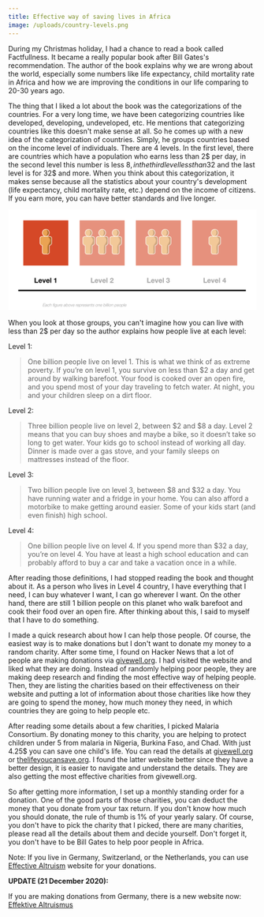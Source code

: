 ```yaml
---
title: Effective way of saving lives in Africa
image: /uploads/country-levels.png
---
```

During my Christmas holiday, I had a chance to read a book called Factfullness. It became a really popular book after Bill Gates's recommendation. The author of the book explains why we are wrong about the world, especially some numbers like life expectancy, child mortality rate in Africa and how we are improving the conditions in our life comparing to 20-30 years ago.

The thing that I liked a lot about the book was the categorizations of the countries. For a very long time, we have been categorizing countries like developed, developing, undeveloped, etc. He mentions that categorizing countries like this doesn't make sense at all. So he comes up with a new idea of the categorization of countries. Simply, he groups countries based on the income level of individuals. There are 4 levels. In the first level, there are countries which have a population who earns less than 2$ per day, in the second level this number is less 8$, in the third level less than 32$ and the last level is for 32$ and more. When you think about this categorization, it makes sense because all the statistics about your country's development (life expectancy, child mortality rate, etc.) depend on the income of citizens. If you earn more, you can have better standards and live longer.


![A graph that show how many people in the each level](/uploads/country-levels.png)


When you look at those groups, you can't imagine how you can live with less than 2$ per day so the author explains how people live at each level:

Level 1:

> One billion people live on level 1. This is what we think of as extreme poverty. If you’re on level 1, you survive on less than $2 a day and get around by walking barefoot. Your food is cooked over an open fire, and you spend most of your day traveling to fetch water. At night, you and your children sleep on a dirt floor.

Level 2:

>Three billion people live on level 2, between $2 and $8 a day. Level 2 means that you can buy shoes and maybe a bike, so it doesn’t take so long to get water. Your kids go to school instead of working all day. Dinner is made over a gas stove, and your family sleeps on mattresses instead of the floor.

Level 3:

>Two billion people live on level 3, between $8 and $32 a day. You have running water and a fridge in your home. You can also afford a motorbike to make getting around easier. Some of your kids start (and even finish) high school.

Level 4:

>One billion people live on level 4. If you spend more than $32 a day, you’re on level 4. You have at least a high school education and can probably afford to buy a car and take a vacation once in a while.


After reading those definitions, I had stopped reading the book and thought about it. As a person who lives in Level 4 country, I have everything that I need, I can buy whatever I want, I can go wherever I want. On the other hand, there are still 1 billion people on this planet who walk barefoot and cook their food over an open fire. After thinking about this, I said to myself that I have to do something.

I made a quick research about how I can help those people. Of course, the easiest way is to make donations but I don't want to donate my money to a random charity. After some time, I found on Hacker News that a lot of people are making donations via [givewell.org](http://givewell.org). I had visited the website and liked what they are doing. Instead of randomly helping poor people, they are making deep research and finding the most effective way of helping people. Then, they are listing the charities based on their effectiveness on their website and putting a lot of information about those charities like how they are going to spend the money, how much money they need, in which countries they are going to help people etc.

After reading some details about a few charities, I picked Malaria Consortium. By donating money to this charity, you are helping to protect children under 5 from malaria in Nigeria, Burkina Faso, and Chad. With just 4.25$ you can save one child's life. You can read the details at [givewell.org](https://www.givewell.org/charities/malaria-consortium) or [thelifeyoucansave.org](https://www.thelifeyoucansave.org/best-charities/malaria-consortium/). I found the latter website better since they have a better design, it is easier to navigate and understand the details. They are also getting the most effective charities from givewell.org.

So after getting more information, I set up a monthly standing order for a donation. One of the good parts of those charities, you can deduct the money that you donate from your tax return. If you don't know how much you should donate, the rule of thumb is 1% of your yearly salary. Of course, you don't have to pick the charity that I picked, there are many charities, please read all the details about them and decide yourself. Don't forget it, you don't have to be Bill Gates to help poor people in Africa.

Note: If you live in Germany, Switzerland, or the Netherlands, you can use [Effective Altruism](https://ea-foundation.org/donate-ea/) website for your donations.

**UPDATE (21 December 2020):**

If you are making donations from Germany, there is a new website now: [Effektive Altruismus](https://effektiveraltruismus.de/donate/)

